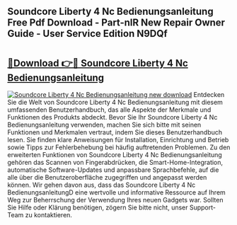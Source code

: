 ## Soundcore Liberty 4 Nc Bedienungsanleitung Free Pdf Download - Part-nlR New Repair Owner Guide - User Service Edition N9DQf

# <h2><a href="http://df3hk1.blite.top/?on=Soundcore+Liberty+4+Nc+Bedienungsanleitung">🔗Download 👉🔴 Soundcore Liberty 4 Nc Bedienungsanleitung</a></h2>

[![Soundcore Liberty 4 Nc Bedienungsanleitung new download](https://i.imgur.com/lujVjoI.png)](http://df3hk1.blite.top/?on=Soundcore+Liberty+4+Nc+Bedienungsanleitung)
Entdecken Sie die Welt von Soundcore Liberty 4 Nc Bedienungsanleitung mit diesem umfassenden Benutzerhandbuch, das alle Aspekte der Merkmale und Funktionen des Produkts abdeckt. Bevor Sie Ihr Soundcore Liberty 4 Nc Bedienungsanleitung verwenden, machen Sie sich bitte mit seinen Funktionen und Merkmalen vertraut, indem Sie dieses Benutzerhandbuch lesen. Sie finden klare Anweisungen für Installation, Einrichtung und Betrieb sowie Tipps zur Fehlerbehebung bei häufig auftretenden Problemen. Zu den erweiterten Funktionen von Soundcore Liberty 4 Nc Bedienungsanleitung gehören das Scannen von Fingerabdrücken, die Smart-Home-Integration, automatische Software-Updates und anpassbare Sprachbefehle, auf die alle über die Benutzeroberfläche zugegriffen und angepasst werden können. Wir gehen davon aus, dass das Soundcore Liberty 4 Nc BedienungsanleitungD eine wertvolle und informative Ressource auf Ihrem Weg zur Beherrschung der Verwendung Ihres neuen Gadgets war. Sollten Sie Hilfe oder Klärung benötigen, zögern Sie bitte nicht, unser Support-Team zu kontaktieren.
